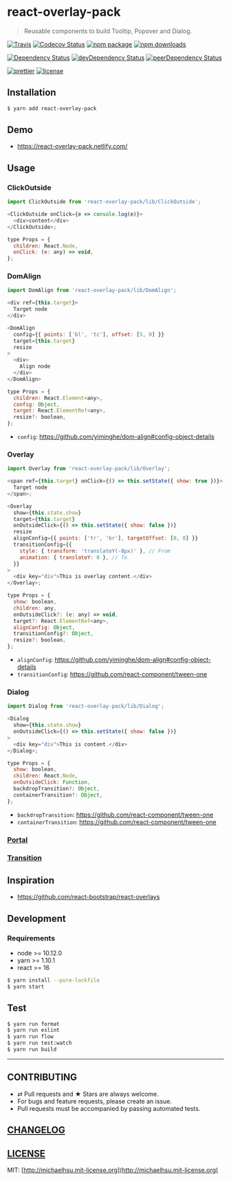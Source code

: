 # react-overlay-pack

> Reusable components to build Tooltip, Popover and Dialog.

[![Travis][build-badge]][build]
[![Codecov Status][codecov-badge]][codecov]
[![npm package][npm-badge]][npm]
[![npm downloads][npm-downloads]][npm]

[![Dependency Status][dependency-badge]][dependency]
[![devDependency Status][devdependency-badge]][devdependency]
[![peerDependency Status][peerdependency-badge]][peerdependency]

[![prettier][prettier-badge]][prettier]
[![license][license-badge]][license]

## Installation

```sh
$ yarn add react-overlay-pack
```

## Demo

- https://react-overlay-pack.netlify.com/

## Usage

### ClickOutside

```js
import ClickOutside from 'react-overlay-pack/lib/ClickOutside';

<ClickOutside onClick={e => console.log(e)}>
  <div>content</div>
</ClickOutside>;
```

```js
type Props = {
  children: React.Node,
  onClick: (e: any) => void,
};
```

### DomAlign

```js
import DomAlign from 'react-overlay-pack/lib/DomAlign';

<div ref={this.target}>
  Target node
</div>

<DomAlign
  config={{ points: ['bl', 'tc'], offset: [5, 0] }}
  target={this.target}
  resize
>
  <div>
    Align node
  </div>
</DomAlign>
```

```js
type Props = {
  children: React.Element<any>,
  config: Object,
  target: React.ElementRef<any>,
  resize?: boolean,
};
```

- `config`: https://github.com/yiminghe/dom-align#config-object-details

### Overlay

```js
import Overlay from 'react-overlay-pack/lib/Overlay';

<span ref={this.target} onClick={() => this.setState({ show: true })}>
  Target node
</span>;

<Overlay
  show={this.state.show}
  target={this.target}
  onOutsideClick={() => this.setState({ show: false })}
  resize
  alignConfig={{ points: ['tr', 'br'], targetOffset: [0, 8] }}
  transitionConfig={{
    style: { transform: 'translateY(-8px)' }, // From
    animation: { translateY: 0 }, // To
  }}
>
  <div key="div">This is overlay content.</div>
</Overlay>;
```

```js
type Props = {
  show: boolean,
  children: any,
  onOutsideClick?: (e: any) => void,
  target?: React.ElementRef<any>,
  alignConfig: Object,
  transitionConfig?: Object,
  resize?: boolean,
};
```

- `alignConfig`: https://github.com/yiminghe/dom-align#config-object-details
- `transitionConfig`: https://github.com/react-component/tween-one

### Dialog

```js
import Dialog from 'react-overlay-pack/lib/Dialog';

<Dialog
  show={this.state.show}
  onOutsideClick={() => this.setState({ show: false })}
>
  <div key="div">This is content.</div>
</Dialog>;
```

```js
type Props = {
  show: boolean,
  children: React.Node,
  onOutsideClick: Function,
  backdropTransition?: Object,
  containerTransition?: Object,
};
```

- `backdropTransition`: https://github.com/react-component/tween-one
- `containerTransition`: https://github.com/react-component/tween-one

### [Portal](https://github.com/tajo/react-portal)

### [Transition](https://github.com/react-component/tween-one)

## Inspiration

- https://github.com/react-bootstrap/react-overlays

## Development

### Requirements

- node >= 10.12.0
- yarn >= 1.10.1
- react >= 16

```sh
$ yarn install --pure-lockfile
$ yarn start
```

## Test

```sh
$ yarn run format
$ yarn run eslint
$ yarn run flow
$ yarn run test:watch
$ yarn run build
```

---

## CONTRIBUTING

- ⇄ Pull requests and ★ Stars are always welcome.
- For bugs and feature requests, please create an issue.
- Pull requests must be accompanied by passing automated tests.

## [CHANGELOG](CHANGELOG.md)

## [LICENSE](LICENSE)

MIT: [http://michaelhsu.mit-license.org](http://michaelhsu.mit-license.org)

[build-badge]: https://img.shields.io/travis/evenchange4/react-overlay-pack/master.svg?style=flat-square
[build]: https://travis-ci.org/evenchange4/react-overlay-pack
[npm-badge]: https://img.shields.io/npm/v/react-overlay-pack.svg?style=flat-square
[npm]: https://www.npmjs.org/package/react-overlay-pack
[codecov-badge]: https://img.shields.io/codecov/c/github/evenchange4/react-overlay-pack.svg?style=flat-square
[codecov]: https://codecov.io/github/evenchange4/react-overlay-pack?branch=master
[npm-downloads]: https://img.shields.io/npm/dt/react-overlay-pack.svg?style=flat-square
[license-badge]: https://img.shields.io/npm/l/react-overlay-pack.svg?style=flat-square
[license]: http://michaelhsu.mit-license.org/
[dependency-badge]: https://david-dm.org/evenchange4/react-overlay-pack.svg?style=flat-square
[dependency]: https://david-dm.org/evenchange4/react-overlay-pack
[devdependency-badge]: https://david-dm.org/evenchange4/react-overlay-pack/dev-status.svg?style=flat-square
[devdependency]: https://david-dm.org/evenchange4/react-overlay-pack#info=devDependencies
[peerdependency-badge]: https://david-dm.org/evenchange4/react-overlay-pack/peer-status.svg?style=flat-square
[peerdependency]: https://david-dm.org/evenchange4/react-overlay-pack#info=peerDependencies
[prettier-badge]: https://img.shields.io/badge/styled_with-prettier-ff69b4.svg?style=flat-square
[prettier]: https://github.com/prettier/prettier
